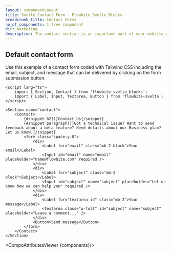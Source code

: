 ```yaml
---
layout: componentLayout
title: Svelte Contact Form - Flowbite Svelte Blocks
breadcrumb_title: Contact Forms
no_of_components: 1 free component
dir: marketing
description: The contact section is an important part of your website where the user can reach out to your team by interacting with the form elements and submitting the data.
---
```


<script>
  import { TableProp, TableDefaultRow, CompoAttributesViewer } from '../utils'
  const components = 'Contact, Section'
</script>

## Default contact form

Use this example of a contact form coded with Tailwind CSS including the email, subject, and message that can be delivered by clicking on the form submission button.

```svelte example
<script lang="ts">
	import { Section, Contact } from 'flowbite-svelte-blocks';
	import { Label, Input, Textarea, Button } from 'flowbite-svelte';
</script>

<Section name="contact">
	<Contact>
		{#snippet h2()}Contact Us{/snippet}
		{#snippet paragraph()}Got a technical issue? Want to send feedback about a beta feature? Need details about our Business plan? Let us know.{/snippet}
		<form class="space-y-8">
			<div>
				<Label for="email" class="mb-2 block">Your email</Label>
				<Input id="email" name="email" placeholder="name@flowbite.com" required />
			</div>
			<div>
				<Label for="subject" class="mb-2 block">Subject</Label>
				<Input id="subject" name="subject" placeholder="Let us know how we can help you" required />
			</div>
			<div>
				<Label for="textarea-id" class="mb-2">Your message</Label>
				<Textarea class="w-full" id="subject" name="subject" placeholder="Leave a comment..." />
			</div>
			<Button>Send message</Button>
		</form>
	</Contact>
</Section>
```

<CompoAttributesViewer {components}/>

